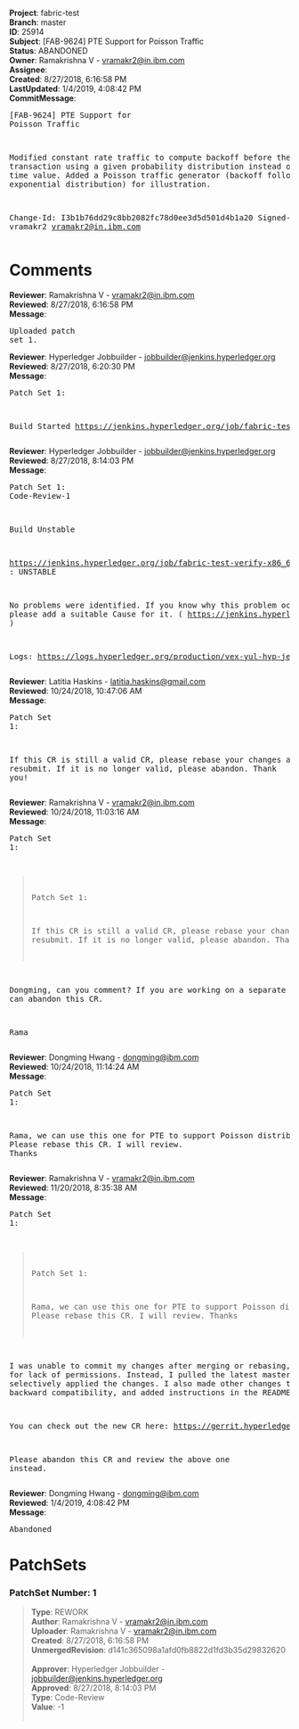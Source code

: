 <strong>Project</strong>: fabric-test<br><strong>Branch</strong>: master<br><strong>ID</strong>: 25914<br><strong>Subject</strong>: [FAB-9624] PTE Support for Poisson Traffic<br><strong>Status</strong>: ABANDONED<br><strong>Owner</strong>: Ramakrishna V - vramakr2@in.ibm.com<br><strong>Assignee</strong>:<br><strong>Created</strong>: 8/27/2018, 6:16:58 PM<br><strong>LastUpdated</strong>: 1/4/2019, 4:08:42 PM<br><strong>CommitMessage</strong>:<br><pre>[FAB-9624] PTE Support for Poisson Traffic

Modified constant rate traffic to compute backoff before the next
transaction using a given probability distribution instead of a constant
time value.
Added a Poisson traffic generator (backoff following an exponential
distribution) for illustration.

Change-Id: I3b1b76dd29c8bb2082fc78d0ee3d5d501d4b1a20
Signed-off-by: vramakr2 <vramakr2@in.ibm.com>
</pre><h1>Comments</h1><strong>Reviewer</strong>: Ramakrishna V - vramakr2@in.ibm.com<br><strong>Reviewed</strong>: 8/27/2018, 6:16:58 PM<br><strong>Message</strong>: <pre>Uploaded patch set 1.</pre><strong>Reviewer</strong>: Hyperledger Jobbuilder - jobbuilder@jenkins.hyperledger.org<br><strong>Reviewed</strong>: 8/27/2018, 6:20:30 PM<br><strong>Message</strong>: <pre>Patch Set 1:

Build Started https://jenkins.hyperledger.org/job/fabric-test-verify-x86_64/1776/</pre><strong>Reviewer</strong>: Hyperledger Jobbuilder - jobbuilder@jenkins.hyperledger.org<br><strong>Reviewed</strong>: 8/27/2018, 8:14:03 PM<br><strong>Message</strong>: <pre>Patch Set 1: Code-Review-1

Build Unstable 

https://jenkins.hyperledger.org/job/fabric-test-verify-x86_64/1776/ : UNSTABLE

No problems were identified. If you know why this problem occurred, please add a suitable Cause for it. ( https://jenkins.hyperledger.org/job/fabric-test-verify-x86_64/1776/ )

Logs: https://logs.hyperledger.org/production/vex-yul-hyp-jenkins-3/fabric-test-verify-x86_64/1776</pre><strong>Reviewer</strong>: Latitia Haskins - latitia.haskins@gmail.com<br><strong>Reviewed</strong>: 10/24/2018, 10:47:06 AM<br><strong>Message</strong>: <pre>Patch Set 1:

If this CR is still a valid CR, please rebase your changes and then resubmit. If it is no longer valid, please abandon. Thank you!</pre><strong>Reviewer</strong>: Ramakrishna V - vramakr2@in.ibm.com<br><strong>Reviewed</strong>: 10/24/2018, 11:03:16 AM<br><strong>Message</strong>: <pre>Patch Set 1:

> Patch Set 1:
> 
> If this CR is still a valid CR, please rebase your changes and then resubmit. If it is no longer valid, please abandon. Thank you!

Dongming, can you comment? If you are working on a separate fix, we can abandon this CR.

Rama</pre><strong>Reviewer</strong>: Dongming Hwang - dongming@ibm.com<br><strong>Reviewed</strong>: 10/24/2018, 11:14:24 AM<br><strong>Message</strong>: <pre>Patch Set 1:

Rama, we can use this one for PTE to support Poisson distribution.  Please rebase this CR. I will review. Thanks</pre><strong>Reviewer</strong>: Ramakrishna V - vramakr2@in.ibm.com<br><strong>Reviewed</strong>: 11/20/2018, 8:35:38 AM<br><strong>Message</strong>: <pre>Patch Set 1:

> Patch Set 1:
> 
> Rama, we can use this one for PTE to support Poisson distribution.  Please rebase this CR. I will review. Thanks

I was unable to commit my changes after merging or rebasing, probably for lack of permissions. Instead, I pulled the latest master and selectively applied the changes. I also made other changes to ensure backward compatibility, and added instructions in the README.

You can check out the new CR here: https://gerrit.hyperledger.org/r/c/27661/.

Please abandon this CR and review the above one instead.</pre><strong>Reviewer</strong>: Dongming Hwang - dongming@ibm.com<br><strong>Reviewed</strong>: 1/4/2019, 4:08:42 PM<br><strong>Message</strong>: <pre>Abandoned</pre><h1>PatchSets</h1><h3>PatchSet Number: 1</h3><blockquote><strong>Type</strong>: REWORK<br><strong>Author</strong>: Ramakrishna V - vramakr2@in.ibm.com<br><strong>Uploader</strong>: Ramakrishna V - vramakr2@in.ibm.com<br><strong>Created</strong>: 8/27/2018, 6:16:58 PM<br><strong>UnmergedRevision</strong>: d141c365098a1afd0fb8822d1fd3b35d29832620<br><br><strong>Approver</strong>: Hyperledger Jobbuilder - jobbuilder@jenkins.hyperledger.org<br><strong>Approved</strong>: 8/27/2018, 8:14:03 PM<br><strong>Type</strong>: Code-Review<br><strong>Value</strong>: -1<br><br></blockquote>